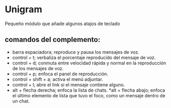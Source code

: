 # Unigram
Pequeño módulo que añade algunos atajos de teclado

## comandos del complemento:

* barra espaciadora; reproduce y pausa los mensajes de voz.
* control + t; verbaliza el porcentaje reproducido del mensaje de voz.
* control + d; conmuta entre velocidad rápida y normal en la reproducción de los mensajes de voz.
* control + p; enfoca el panel de reproducción.
* control + shift + a; activa el menú adjuntar.
* control + l; abre el link si el mensaje contiene alguno.
* alt + flecha derecha; enfoca la lista de chats.
*alt + flecha abajo; enfoca el último elemento de lista que tuvo el foco, como un mensaje dentro de un chat.
